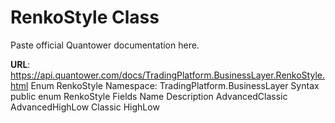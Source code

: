 # RenkoStyle Class

Paste official Quantower documentation here.

**URL**: https://api.quantower.com/docs/TradingPlatform.BusinessLayer.RenkoStyle.html
Enum RenkoStyle
Namespace: TradingPlatform.BusinessLayer
Syntax
public enum RenkoStyle
Fields
Name	Description
AdvancedClassic	
AdvancedHighLow	
Classic	
HighLow